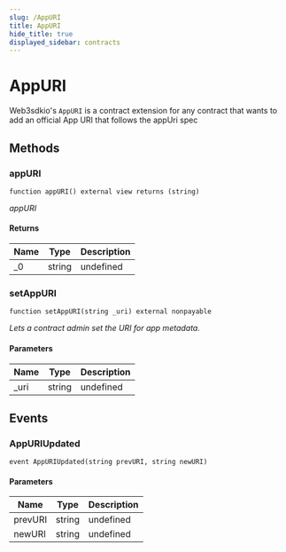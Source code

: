 ```yaml
---
slug: /AppURI
title: AppURI
hide_title: true
displayed_sidebar: contracts
---
```


# AppURI

Web3sdkio&#39;s `AppURI` is a contract extension for any contract that wants to add an official App URI that follows the appUri spec

## Methods

### appURI

```solidity
function appURI() external view returns (string)
```

_appURI_

#### Returns

| Name | Type   | Description |
| ---- | ------ | ----------- |
| \_0  | string | undefined   |

### setAppURI

```solidity
function setAppURI(string _uri) external nonpayable
```

_Lets a contract admin set the URI for app metadata._

#### Parameters

| Name  | Type   | Description |
| ----- | ------ | ----------- |
| \_uri | string | undefined   |

## Events

### AppURIUpdated

```solidity
event AppURIUpdated(string prevURI, string newURI)
```

#### Parameters

| Name    | Type   | Description |
| ------- | ------ | ----------- |
| prevURI | string | undefined   |
| newURI  | string | undefined   |
